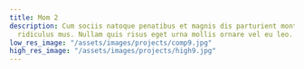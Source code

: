 ```yaml
---
title: Mom 2
description: Cum sociis natoque penatibus et magnis dis parturient montes, nascetur
  ridiculus mus. Nullam quis risus eget urna mollis ornare vel eu leo.
low_res_image: "/assets/images/projects/comp9.jpg"
high_res_image: "/assets/images/projects/high9.jpg"
---
```


